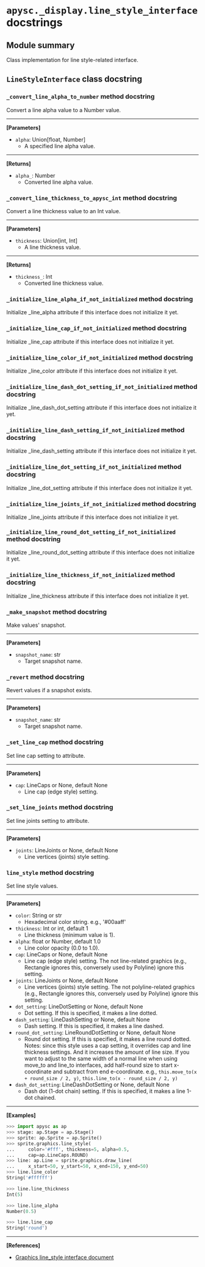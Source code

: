 # `apysc._display.line_style_interface` docstrings

## Module summary

Class implementation for line style-related interface.

## `LineStyleInterface` class docstring

### `_convert_line_alpha_to_number` method docstring

Convert a line alpha value to a Number value.<hr>

**[Parameters]**

- `alpha`: Union[float, Number]
  - A specified line alpha value.

<hr>

**[Returns]**

- `alpha_`: Number
  - Converted line alpha value.

### `_convert_line_thickness_to_apysc_int` method docstring

Convert a line thickness value to an Int value.<hr>

**[Parameters]**

- `thickness`: Union[int, Int]
  - A line thickness value.

<hr>

**[Returns]**

- `thickness_`: Int
  - Converted line thickness value.

### `_initialize_line_alpha_if_not_initialized` method docstring

Initialize _line_alpha attribute if this interface does not initialize it yet.

### `_initialize_line_cap_if_not_initialized` method docstring

Initialize _line_cap attribute if this interface does not initialize it yet.

### `_initialize_line_color_if_not_initialized` method docstring

Initialize _line_color attribute if this interface does not initialize it yet.

### `_initialize_line_dash_dot_setting_if_not_initialized` method docstring

Initialize _line_dash_dot_setting attribute if this interface does not initialize it yet.

### `_initialize_line_dash_setting_if_not_initialized` method docstring

Initialize _line_dash_setting attribute if this interface does not initialize it yet.

### `_initialize_line_dot_setting_if_not_initialized` method docstring

Initialize _line_dot_setting attribute if this interface does not initialize it yet.

### `_initialize_line_joints_if_not_initialized` method docstring

Initialize _line_joints attribute if this interface does not initialize it yet.

### `_initialize_line_round_dot_setting_if_not_initialized` method docstring

Initialize _line_round_dot_setting attribute if this interface does not initialize it yet.

### `_initialize_line_thickness_if_not_initialized` method docstring

Initialize _line_thickness attribute if this interface does not initialize it yet.

### `_make_snapshot` method docstring

Make values' snapshot.<hr>

**[Parameters]**

- `snapshot_name`: str
  - Target snapshot name.

### `_revert` method docstring

Revert values if a snapshot exists.<hr>

**[Parameters]**

- `snapshot_name`: str
  - Target snapshot name.

### `_set_line_cap` method docstring

Set line cap setting to attribute.<hr>

**[Parameters]**

- `cap`: LineCaps or None, default None
  - Line cap (edge style) setting.

### `_set_line_joints` method docstring

Set line joints setting to attribute.<hr>

**[Parameters]**

- `joints`: LineJoints or None, default None
  - Line vertices (joints) style setting.

### `line_style` method docstring

Set line style values.<hr>

**[Parameters]**

- `color`: String or str
  - Hexadecimal color string. e.g., '#00aaff'
- `thickness`: Int or int, default 1
  - Line thickness (minimum value is 1).
- `alpha`: float or Number, default 1.0
  - Line color opacity (0.0 to 1.0).
- `cap`: LineCaps or None, default None
  - Line cap (edge style) setting. The not line-related graphics (e.g., Rectangle ignores this, conversely used by Polyline) ignore this setting.
- `joints`: LineJoints or None, default None
  - Line vertices (joints) style setting. The not polyline-related graphics (e.g., Rectangle ignores this, conversely used by Polyline) ignore this setting.
- `dot_setting`: LineDotSetting or None, default None
  - Dot setting. If this is specified, it makes a line dotted.
- `dash_setting`: LineDashSetting or None, default None
  - Dash setting. If this is specified, it makes a line dashed.
- `round_dot_setting`: LineRoundDotSetting or None, default None
  - Round dot setting. If this is specified, it makes a line round dotted. Notes: since this style uses a cap setting, it overrides cap and line thickness settings. And it increases the amount of line size. If you want to adjust to the same width of a normal line when using move_to and line_to interfaces, add half-round size to start x-coordinate and subtract from end e-coordinate. e.g., `this.move_to(x + round_size / 2, y)`, `this.line_to(x - round_size / 2, y)`
- `dash_dot_setting`: LineDashDotSetting or None, default None
  - Dash dot (1-dot chain) setting. If this is specified, it makes a line 1-dot chained.

<hr>

**[Examples]**

```py
>>> import apysc as ap
>>> stage: ap.Stage = ap.Stage()
>>> sprite: ap.Sprite = ap.Sprite()
>>> sprite.graphics.line_style(
...     color='#fff', thickness=5, alpha=0.5,
...     cap=ap.LineCaps.ROUND)
>>> line: ap.Line = sprite.graphics.draw_line(
...     x_start=50, y_start=50, x_end=150, y_end=50)
>>> line.line_color
String('#ffffff')

>>> line.line_thickness
Int(5)

>>> line.line_alpha
Number(0.5)

>>> line.line_cap
String('round')
```

<hr>

**[References]**

- [Graphics line_style interface document](https://simon-ritchie.github.io/apysc/en/graphics_line_style.html)